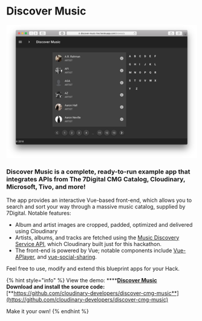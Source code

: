 # Discover Music

![](../.gitbook/assets/screen-shot-2018-05-29-at-07.36.19.png)

### **Discover Music is a complete, ready-to-run example app that integrates APIs from The 7Digital CMG Catalog, Cloudinary, Microsoft, Tivo, and more!** 

The app provides an interactive Vue-based front-end, which allows you to search and sort your way through a massive music catalog, supplied by 7Digital. Notable features:

* Album and artist images are cropped, padded, optimized and delivered using Cloudinary
* Artists, albums, and tracks are fetched using the [Music Discovery Service API](https://github.com/cloudinary-developers/music-discovery-service), which Cloudinary built just for this hackathon.
* The front-end is powered by Vue; notable components include [Vue-APlayer](https://vue-aplayer.js.org), and [vue-social-sharing](https://www.npmjs.com/package/vue-social-sharing).

Feel free to use, modify and extend this blueprint apps for your Hack.

{% hint style="info" %}
View the demo:  ****[**Discover Music**](https://discover-music-live.herokuapp.com)  
**Download and install the source code:**  
 [**https://github.com/cloudinary-developers/discover-cmg-music**](https://github.com/cloudinary-developers/discover-cmg-music)

Make it your own!
{% endhint %}



